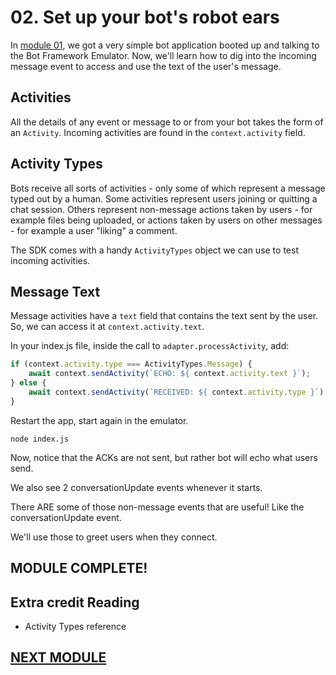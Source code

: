 # 02. Set up your bot's robot ears

In [module 01](../01.setup), we got a very simple bot application booted up and talking to the Bot Framework Emulator.
Now, we'll learn how to dig into the incoming message event to access and use the text of the user's message.

## Activities

All the details of any event or message to or from your bot takes the form of an `Activity`.  Incoming activities are
found in the `context.activity` field.

## Activity Types

Bots receive all sorts of activities - only some of which represent a message typed out by a human. Some activities represent users joining or quitting a chat session. Others represent non-message actions taken by users - for example files being uploaded, or actions taken by users on other messages - for example a user "liking" a comment.

The SDK comes with a handy `ActivityTypes` object we can use to test incoming activities.

## Message Text

Message activities have a `text` field that contains the text sent by the user. So, we can access it at `context.activity.text`.

In your index.js file, inside the call to `adapter.processActivity`, add:

```javascript
if (context.activity.type === ActivityTypes.Message) {
    await context.sendActivity(`ECHO: ${ context.activity.text }`);
} else {
    await context.sendActivity(`RECEIVED: ${ context.activity.type }`);
}
````

Restart the app, start again in the emulator.

```
node index.js
```

Now, notice that the ACKs are not sent, but rather bot will echo what users send.  

We also see 2 conversationUpdate events whenever it starts.

There ARE some of those non-message events that are useful! Like the conversationUpdate event.

We'll use those to greet users when they connect.


## MODULE COMPLETE!

## Extra credit Reading

* Activity Types reference


## [NEXT MODULE](../03.welcome_bot)